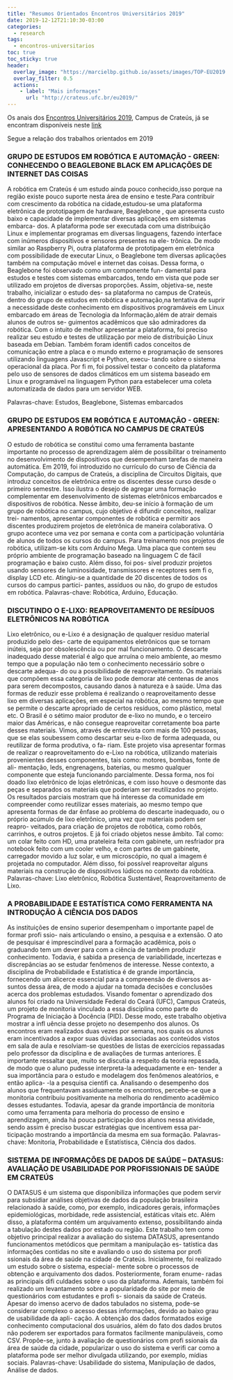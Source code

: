 ```yaml
---
title: "Resumos Orientados Encontros Universitários 2019"
date: 2019-12-12T21:10:30-03:00
categories:
  - research
tags:
  - encontros-universitarios
toc: true
toc_sticky: true
header:
  overlay_image: "https://marcielbp.github.io/assets/images/TOP-EU2019.png"
  overlay_filter: 0.5 
  actions:
    - label: "Mais informaçes"
      url: "http://crateus.ufc.br/eu2019/"
---
```




Os anais dos [Encontros Universitários 2019](http://crateus.ufc.br/eu2019/), Campus de Crateús, já se encontram disponíveis neste [link](http://www.crateus.ufc.br/eu2019/docs/ANAIS_EUs_2019_completo.pdf)

Segue a relação dos trabalhos orientados em 2019

### GRUPO DE ESTUDOS EM ROBÓTICA E AUTOMAÇÃO - GREEN: CONHECENDO O BEAGLEBONE BLACK EM APLICAÇÕES DE INTERNET DAS COISAS
A robótica em Crateús é um estudo ainda pouco conhecido,isso porque na região existe pouco suporte nesta área de ensino e teste.Para contribuir com crescimento da robótica na cidade,estudou-se uma plataforma eletrônica de prototipagem de hardware, Beaglebone , que apresenta custo baixo e capacidade de implementar diversas aplicações em sistemas embarca- dos. A plataforma pode ser executada com uma distribuição Linux e implementar programas em diversas linguagens, fazendo interface com inúmeros dispositivos e sensores presentes na ele- trônica. De modo similar ao Raspberry Pi, outra plataforma de prototipagem em eletrônica com possibilidade de executar Linux, o Beaglebone tem diversas aplicações também na computação móvel e internet das coisas. Dessa forma, o Beaglebone foi observado como um componente fun- damental para estudos e testes com sistemas embarcados, tendo em vista que pode ser utilizado em projetos de diversas proporções. Assim, objetiva-se, neste trabalho, inicializar o estudo des- sa plataforma no campus de Crateús, dentro do grupo de estudos em robótica e automação,na tentativa de suprir a necessidade deste conhecimento em dispositivos programáveis em Linux embarcado em áreas de Tecnologia da Informação,além de atrair demais alunos de outros se- guimentos acadêmicos que são admiradores da robótica. Com o intuito de melhor apresentar a plataforma, foi preciso realizar seu estudo e testes de utilização por meio de distribuição Linux baseada em Debian. Também foram identifi cados conceitos de comunicação entre a placa e o mundo externo e programação de sensores utilizando linguagens Javascript e Python, execu- tando sobre o sistema operacional da placa. Por fi m, foi possível testar o conceito da plataforma pelo uso de sensores de dados climáticos em um sistema baseado em Linux e programável na linguagem Python para estabelecer uma coleta automatizada de dados para um servidor WEB.

Palavras-chave: Estudos, Beaglebone, Sistemas embarcados

### GRUPO DE ESTUDOS EM ROBÓTICA E AUTOMAÇÃO - GREEN: APRESENTANDO A ROBÓTICA NO CAMPUS DE CRATEÚS
O estudo de robótica se constitui como uma ferramenta bastante importante no processo de aprendizagem além de possibilitar o treinamento no desenvolvimento de dispositivos que desempenham tarefas de maneira automática. Em 2019, foi introduzido no currículo do curso de Ciência da Computação, do campus de Crateús, a disciplina de Circuitos Digitais, que introduz conceitos de eletrônica entre os discentes desse curso desde o primeiro semestre. Isso ilustra o desejo de agregar uma formação complementar em desenvolvimento de sistemas eletrônicos embarcados e dispositivos de robótica. Nesse âmbito, deu-se início à formação de um grupo de robótica no campus, cujo objetivo é difundir conceitos, realizar trei- namentos, apresentar componentes de robótica e permitir aos discentes produzirem projetos de eletrônica de maneira colaborativa. O grupo acontece uma vez por semana e conta com a participação voluntária de alunos de todos os cursos do campus. Para treinamento nos projetos de robótica, utilizam-se kits com Arduíno Mega. Uma placa que contem seu próprio ambiente de programação baseado na linguagem C de fácil programação e baixo custo. Além disso, foi pos- sível produzir projetos usando sensores de luminosidade, transmissores e receptores sem fi o, display LCD etc. Atingiu-se a quantidade de 20 discentes de todos os cursos do campus partici- pantes, assíduos ou não, do grupo de estudos em robótica.
Palavras-chave: Robótica, Arduino, Educação.

### DISCUTINDO O E-LIXO: REAPROVEITAMENTO DE RESÍDUOS ELETRÔNICOS NA ROBÓTICA
Lixo eletrônico, ou e-Lixo é a designação de qualquer resíduo material produzido pelo des- carte de equipamentos eletrônicos que se tornam inúteis, seja por obsolescência ou por mal funcionamento. O descarte inadequado desse material é algo que arruína o meio ambiente, ao mesmo tempo que a população não tem o conhecimento necessário sobre o descarte adequa- do ou a possibilidade de reaproveitamento. Os materiais que compõem essa categoria de lixo pode demorar até centenas de anos para serem decompostos, causando danos à natureza e à saúde. Uma das formas de reduzir esse problema é realizando o reaproveitamento desse lixo em diversas aplicações, em especial na robótica, ao mesmo tempo que se permite o descarte apropriado de certos resíduos, como plástico, metal etc. O Brasil é o sétimo maior produtor de e-lixo no mundo, e o terceiro maior das Américas, e não consegue reaproveitar corretamente boa parte desses materiais. Vimos, através de entrevista com mais de 100 pessoas, que se elas soubessem como descartar seu e-lixo de forma adequada, ou reutilizar de forma produtiva, o fa- riam. Este projeto visa apresentar formas de realizar o reaproveitamento do e-Lixo na robótica, utilizando materiais provenientes desses componentes, tais como: motores, bombas, fonte de ali- mentação, leds, engrenagens, baterias, ou mesmo qualquer componente que esteja funcionando parcialmente. Dessa forma, nos foi doado lixo eletrônico de lojas eletrônicas, e com isso houve o desmonte das peças e separados os materiais que poderiam ser reutilizados no projeto. Os resultados parciais mostram que há interesse da comunidade em compreender como reutilizar esses materiais, ao mesmo tempo que apresenta formas de dar ênfase ao problema do descarte inadequado, ou o próprio acúmulo de lixo eletrônico, uma vez que materiais podem ser reapro- veitados, para criação de projetos de robótica, como robôs, carrinhos, e outros projetos. E já foi criado objetos nesse âmbito. Tal como: um colar feito com HD, uma prateleira feita com gabinete, um resfriador pra notebook feito com um cooler velho, e com partes de um gabinete, carregador movido a luz solar, e um microscópio, no qual a imagem é projetada no computador. Além disso, foi possível reaproveitar alguns materiais na construção de dispositivos lúdicos no contexto da robótica.
Palavras-chave: Lixo eletrônico, Robótica Sustentável, Reaproveitamento de Lixo.

### A PROBABILIDADE E ESTATÍSTICA COMO FERRAMENTA NA INTRODUÇÃO À CIÊNCIA DOS DADOS
As instituições de ensino superior desempenham o importante papel de formar profi ssio- nais articulando o ensino, a pesquisa e a extensão. O ato de pesquisar é imprescindível para a formação acadêmica, pois o graduando tem um dever para com a ciência de também produzir conhecimento. Todavia, é sabida a presença de variabilidade, incertezas e discrepâncias ao se estudar fenômenos de interesse. Nesse contexto, a disciplina de Probabilidade e Estatística é de grande importância, fornecendo um alicerce essencial para a compreensão de diversos as- suntos dessa área, de modo a ajudar na tomada decisões e conclusões acerca dos problemas estudados. Visando fomentar o aprendizado dos alunos foi criado na Universidade Federal do Ceará (UFC), Campus Crateús, um projeto de monitoria vinculado a essa disciplina como parte do Programa de Iniciação à Docência (PID). Desse modo, este trabalho objetiva mostrar a infl uência desse projeto no desempenho dos alunos. Os encontros eram realizados duas vezes por semana, nos quais os alunos eram incentivados a expor suas dúvidas associadas aos conteúdos vistos em sala de aula e resolviam-se questões de listas de exercícios repassadas pelo professor da disciplina e de avaliações de turmas anteriores. É importante ressaltar que, muito se discutia a respeito da teoria repassada, de modo que o aluno pudesse interpreta-la adequadamente e en- tender a sua importância para o estudo e modelagem dos fenômenos aleatórios, e então aplica- -la a pesquisa cientifi ca. Analisando o desempenho dos alunos que frequentavam assiduamente os encontros, percebe-se que a monitoria contribuiu positivamente na melhoria do rendimento acadêmico desses estudantes. Todavia, apesar da grande importância de monitoria como uma ferramenta para melhoria do processo de ensino e aprendizagem, ainda há pouca participação dos alunos nessa atividade, sendo assim é preciso buscar estratégias que incentivem essa par- ticipação mostrando a importância da mesma em sua formação.
Palavras-chave: Monitoria, Probabilidade e Estatístisca, Ciência dos dados.

### SISTEMA DE INFORMAÇÕES DE DADOS DE SAÚDE – DATASUS: AVALIAÇÃO DE USABILIDADE POR PROFISSIONAIS DE SAÚDE EM CRATEÚS
O DATASUS é um sistema que disponibiliza informações que podem servir para subsidiar análises objetivas de dados da população brasileira relacionado à saúde, como, por exemplo, indicadores gerais, informações epidemiológicas, morbidade, rede assistencial, estáticas vitais etc. Além disso, a plataforma contém um arquivamento extenso, possibilitando ainda a tabulação destes dados por estado ou região. Este trabalho tem como objetivo principal realizar a avaliação do sistema DATASUS, apresentando funcionamentos metódicos que permitam a manipulação es- tatística das informações contidas no site e avaliando o uso do sistema por profi ssionais da área de saúde na cidade de Crateús. Inicialmente, foi realizado um estudo sobre o sistema, especial- mente sobre o processos de obtenção e arquivamento dos dados. Posteriormente, foram enume- radas as principais difi culdades sobre o uso da plataforma. Ademais, também foi realizado um levantamento sobre a popularidade do site por meio de questionários com estudantes e profi s- sionais da saúde de Crateús. Apesar do imenso acervo de dados tabulados no sistema, pode-se considerar complexo o acesso dessas informações, devido ao baixo grau de usabilidade da apli- cação. A obtenção dos dados formatados exige conhecimento computacional dos usuários, além do fato dos dados brutos não poderem ser exportados para formatos facilmente manipuláveis, como CSV. Propõe-se, junto à avaliação de questionários com profi ssionais da área de saúde da cidade, popularizar o uso do sistema e verifi car como a plataforma pode ser melhor divulgada utilizando, por exemplo, mídias sociais.
Palavras-chave: Usabilidade do sistema, Manipulação de dados, Análise de dados.
